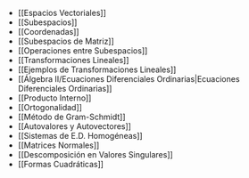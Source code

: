 - [[Espacios Vectoriales]]
- [[Subespacios]]
- [[Coordenadas]]
- [[Subespacios de Matriz]]
- [[Operaciones entre Subespacios]]
- [[Transformaciones Lineales]]
- [[Ejemplos de Transformaciones Lineales]]
- [[Álgebra II/Ecuaciones Diferenciales Ordinarias|Ecuaciones Diferenciales Ordinarias]]
- [[Producto Interno]]
- [[Ortogonalidad]]
- [[Método de Gram-Schmidt]]
- [[Autovalores y Autovectores]]
- [[Sistemas de E.D. Homogéneas]]
- [[Matrices Normales]]
- [[Descomposición en Valores Singulares]]
- [[Formas Cuadráticas]]
